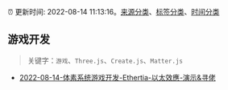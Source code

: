 :alarm_clock: 更新时间: 2022-08-14 11:13:16。[来源分类](../README.md)、[标签分类](../TAGS.md)、[时间分类](../TIMELINE.md)

## 游戏开发


> 关键字：`游戏`、`Three.js`、`Create.js`、`Matter.js`



- [2022-08-14-体素系统游戏开发-Ethertia-以太效應-演示&寻佬](https://www.v2ex.com/t/872779) 